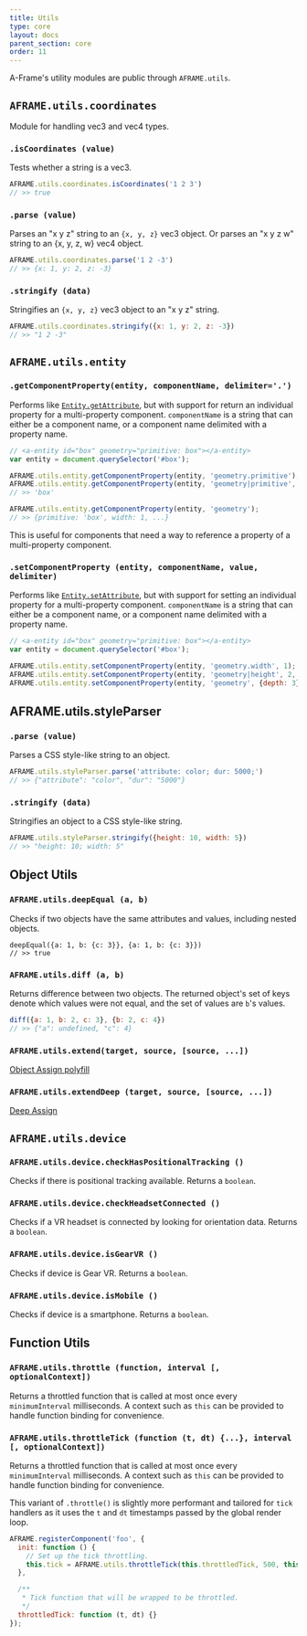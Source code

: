 ```yaml
---
title: Utils
type: core
layout: docs
parent_section: core
order: 11
---
```


A-Frame's utility modules are public through `AFRAME.utils`.

<!--toc-->

## `AFRAME.utils.coordinates`

Module for handling vec3 and vec4 types.

### `.isCoordinates (value)`

Tests whether a string is a vec3.

```js
AFRAME.utils.coordinates.isCoordinates('1 2 3')
// >> true
```

### `.parse (value)`

Parses an "x y z" string to an `{x, y, z}` vec3 object. Or parses an "x y z w" string to an {x, y, z, w} vec4 object.

```js
AFRAME.utils.coordinates.parse('1 2 -3')
// >> {x: 1, y: 2, z: -3}
```

### `.stringify (data)`

Stringifies an `{x, y, z}` vec3 object to an "x y z" string.

```js
AFRAME.utils.coordinates.stringify({x: 1, y: 2, z: -3})
// >> "1 2 -3"
```

## `AFRAME.utils.entity`

[getattr]: ./entity.md#getattribute-componentname

### `.getComponentProperty(entity, componentName, delimiter='.')`

Performs like [`Entity.getAttribute`][getattr], but with support for
return an individual property for a multi-property component. `componentName`
is a string that can either be a component name, or a component name delimited
with a property name.

```js
// <a-entity id="box" geometry="primitive: box"></a-entity>
var entity = document.querySelector('#box');

AFRAME.utils.entity.getComponentProperty(entity, 'geometry.primitive');
AFRAME.utils.entity.getComponentProperty(entity, 'geometry|primitive', '|');
// >> 'box'

AFRAME.utils.entity.getComponentProperty(entity, 'geometry');
// >> {primitive: 'box', width: 1, ...}
```

This is useful for components that need a way to reference a property of a
multi-property component.

### `.setComponentProperty (entity, componentName, value, delimiter)`

[setattr]: ./entity.md#setattribute-componentname-value-propertyvalue-clobber

Performs like [`Entity.setAttribute`][setattr], but with support for setting an
individual property for a multi-property component. `componentName` is a string
that can either be a component name, or a component name delimited with a
property name.

```js
// <a-entity id="box" geometry="primitive: box"></a-entity>
var entity = document.querySelector('#box');

AFRAME.utils.entity.setComponentProperty(entity, 'geometry.width', 1);
AFRAME.utils.entity.setComponentProperty(entity, 'geometry|height', 2, '|');
AFRAME.utils.entity.setComponentProperty(entity, 'geometry', {depth: 3});
```

## AFRAME.utils.styleParser

### `.parse (value)`

Parses a CSS style-like string to an object.

```js
AFRAME.utils.styleParser.parse('attribute: color; dur: 5000;')
// >> {"attribute": "color", "dur": "5000"}
```

### `.stringify (data)`

Stringifies an object to a CSS style-like string.

```js
AFRAME.utils.styleParser.stringify({height: 10, width: 5})
// >> "height: 10; width: 5"
```

## Object Utils

### `AFRAME.utils.deepEqual (a, b)`

Checks if two objects have the same attributes and values, including nested objects.

```
deepEqual({a: 1, b: {c: 3}}, {a: 1, b: {c: 3}})
// >> true
```

### `AFRAME.utils.diff (a, b)`

Returns difference between two objects. The returned object's set of keys denote which values were not equal, and the set of values are `b`'s values.

```js
diff({a: 1, b: 2, c: 3}, {b: 2, c: 4})
// >> {"a": undefined, "c": 4}
```

### `AFRAME.utils.extend(target, source, [source, ...])`

[Object Assign polyfill](https://www.npmjs.com/package/object-assign)

### `AFRAME.utils.extendDeep (target, source, [source, ...])`

[Deep Assign](https://www.npmjs.com/package/deep-assign)

## `AFRAME.utils.device`

### `AFRAME.utils.device.checkHasPositionalTracking ()`

Checks if there is positional tracking available. Returns a `boolean`.

### `AFRAME.utils.device.checkHeadsetConnected ()`

Checks if a VR headset is connected by looking for orientation data. Returns a `boolean`.

### `AFRAME.utils.device.isGearVR ()`

Checks if device is Gear VR. Returns a `boolean`.

### `AFRAME.utils.device.isMobile ()`

Checks if device is a smartphone. Returns a `boolean`.

## Function Utils

### `AFRAME.utils.throttle (function, interval [, optionalContext])`

Returns a throttled function that is called at most once every
`minimumInterval` milliseconds. A context such as `this` can be provided to
handle function binding for convenience.

### `AFRAME.utils.throttleTick (function (t, dt) {...}, interval [, optionalContext])`

Returns a throttled function that is called at most once every
`minimumInterval` milliseconds. A context such as `this` can be provided to
handle function binding for convenience.

This variant of `.throttle()` is slightly more performant and tailored for
`tick` handlers as it uses the `t` and `dt` timestamps passed by the global
render loop.

```js
AFRAME.registerComponent('foo', {
  init: function () {
    // Set up the tick throttling.
    this.tick = AFRAME.utils.throttleTick(this.throttledTick, 500, this);
  },

  /**
   * Tick function that will be wrapped to be throttled.
   */
  throttledTick: function (t, dt) {}
});
```
